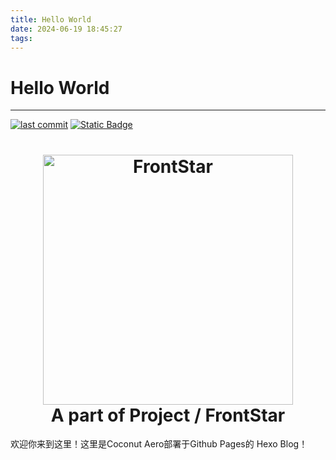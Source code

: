 ```yaml
---
title: Hello World
date: 2024-06-19 18:45:27
tags:
---
```


# Hello World

------------------------------------------------------------------------

[![last commit](https://img.shields.io/github/last-commit/Coconut-Aero/Coconut-Blog-Backend)](https://github.com/Coconut-Aero/Coconut-Blog-Backend/commits/master)
[![Static Badge](https://img.shields.io/badge/Coconut-Aero-blue)](https://github.com/Coconut-Aero)

<h1 align="center">
  <img src="https://s21.ax1x.com/2024/05/01/pkkuwQg.png" alt="FrontStar" width="400">
  <br>A part of  Project / FrontStar<br>

</h1>

欢迎你来到这里！这里是Coconut Aero部署于Github Pages的 Hexo Blog！

